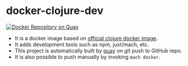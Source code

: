 # docker-clojure-dev

[![Docker Repository on Quay](https://quay.io/repository/parkside-securities/clojure-dev/status "Docker Repository on Quay")](https://quay.io/repository/parkside-securities/clojure-dev)

- It is a docker image based on [official clojure docker image](https://hub.docker.com/_/clojure/). 
- It adds development tools such as npm, juxt/mach, etc.
- This project is automatically built by [quay](https://quay.io/repository/parkside-securities/clojure-dev) on git push to GitHub repo. 
- It is also possible to push manually by invoking `mach docker`. 

